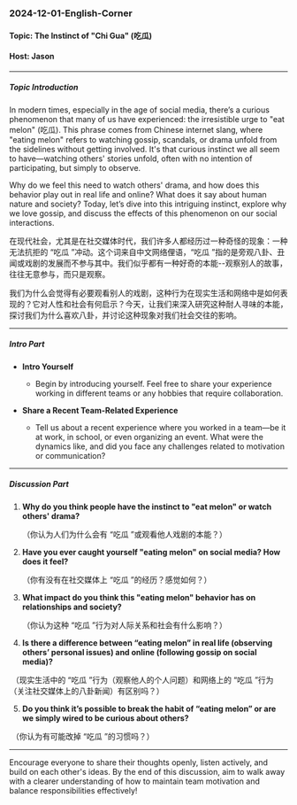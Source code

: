 ### 2024-12-01-English-Corner

#### Topic: The Instinct of "Chi Gua" (吃瓜)

#### Host: Jason

---

##### Topic Introduction
In modern times, especially in the age of social media, there’s a curious phenomenon that many of us have experienced: the irresistible urge to "eat melon" (吃瓜). This phrase comes from Chinese internet slang, where "eating melon" refers to watching gossip, scandals, or drama unfold from the sidelines without getting involved. It's that curious instinct we all seem to have—watching others' stories unfold, often with no intention of participating, but simply to observe.

Why do we feel this need to watch others' drama, and how does this behavior play out in real life and online? What does it say about human nature and society? Today, let’s dive into this intriguing instinct, explore why we love gossip, and discuss the effects of this phenomenon on our social interactions.

在现代社会，尤其是在社交媒体时代，我们许多人都经历过一种奇怪的现象：一种无法抗拒的 “吃瓜 ”冲动。这个词来自中文网络俚语，“吃瓜 ”指的是旁观八卦、丑闻或戏剧的发展而不参与其中。我们似乎都有一种好奇的本能--观察别人的故事，往往无意参与，而只是观察。

我们为什么会觉得有必要观看别人的戏剧，这种行为在现实生活和网络中是如何表现的？它对人性和社会有何启示？今天，让我们来深入研究这种耐人寻味的本能，探讨我们为什么喜欢八卦，并讨论这种现象对我们社会交往的影响。

---

##### Intro Part

- **Intro Yourself**
  - Begin by introducing yourself. Feel free to share your experience working in different teams or any hobbies that require collaboration.

- **Share a Recent Team-Related Experience**
  - Tell us about a recent experience where you worked in a team—be it at work, in school, or even organizing an event. What were the dynamics like, and did you face any challenges related to motivation or communication?

---

##### Discussion Part

1. **Why do you think people have the instinct to "eat melon" or watch others' drama?**

   （你认为人们为什么会有 “吃瓜 ”或观看他人戏剧的本能？）

2. **Have you ever caught yourself "eating melon" on social media? How does it feel?**

   （你有没有在社交媒体上 “吃瓜 ”的经历？感觉如何？）

3. **What impact do you think this "eating melon" behavior has on relationships and society?**

   （你认为这种 “吃瓜 ”行为对人际关系和社会有什么影响？）

4. **Is there a difference between “eating melon” in real life (observing others’ personal issues) and online (following gossip on social media)?**

​   （现实生活中的 “吃瓜 ”行为（观察他人的个人问题）和网络上的 “吃瓜 ”行为（关注社交媒体上的八卦新闻）有区别吗？）

5. **Do you think it’s possible to break the habit of “eating melon” or are we simply wired to be curious about others?**

​	 （你认为有可能改掉 “吃瓜 ”的习惯吗？）



---

Encourage everyone to share their thoughts openly, listen actively, and build on each other's ideas. By the end of this discussion, aim to walk away with a clearer understanding of how to maintain team motivation and balance responsibilities effectively!
